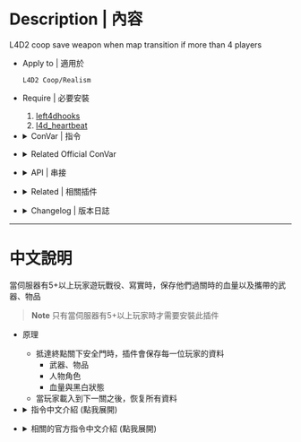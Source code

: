 # Description | 內容
L4D2 coop save weapon when map transition if more than 4 players

* Apply to | 適用於
    ```
    L4D2 Coop/Realism
    ```

* Require | 必要安裝
    1. [left4dhooks](https://forums.alliedmods.net/showthread.php?t=321696)
    2. [l4d_heartbeat](https://github.com/fbef0102/L4D1_2-Plugins/tree/master/l4d_heartbeat)

* <details><summary>ConVar | 指令</summary>

    * cfg\sourcemod\l4d2_ty_saveweapons.cfg
        ```php
        // If 1, restore 100 full health when end of chapter.
        l4d2_ty_saveweapons_health "0"

        // Do not restore weapons and health to a player after survivors have left start safe area for at least x seconds. (0=Always restore)
        l4d2_ty_saveweapons_game_seconds_block "60"

        // If 1, save weapons and health for bots as well.
        l4d2_ty_saveweapons_save_bot "1"

        // If 1, save health and restore. (can save >100 hp)
        l4d2_ty_saveweapons_save_health "1"

        // If 1, save character model and restore.
        l4d2_ty_saveweapons_save_character "0"
        ```
</details>

* <details><summary>Related Official ConVar</summary>

    * Write down the follong cvars in cfg/server.cfg
        ```php
        // If 1, survivor bots will be used as placeholders for survivors who are still changing levels
        // If 0, prevent bots from moving, changing weapons, using kits while human survivors are still changing levels
        // Default: 1
        sm_cvar sb_transition 0 
        ```
</details>

* <details><summary>API | 串接</summary>

    * [l4d2_ty_saveweapons.inc](scripting\include\l4d2_ty_saveweapons.inc)
        ```php
        library name: l4d2_ty_saveweapons
        ```
</details>

* <details><summary>Related | 相關插件</summary>

    1. [l4dmultislots](https://github.com/fbef0102/L4D1_2-Plugins/tree/master/l4dmultislots): Allows additional survivor players in server when 5+ player joins the server
        * 創造5位以上倖存者遊玩伺服器

    2. [l4d2_afk_saveweapons](https://github.com/fbef0102/Game-Private_Plugin/tree/main/L4D_插件/Survivor_人類/l4d2_afk_saveweapons): Save Weapons/Items when going AFK
        * 當倖存者玩家閒置或旁觀時，保存攜帶的武器、物資
</details>

* <details><summary>Changelog | 版本日誌</summary>

    * v6.3 (2024-10-3)
        * Require l4d_heartbeat

    * v6.2 (2024-7-30)
        * Fixed m_currentReviveCount

    * v6.1 (2023-11-27)
        * Gamedata support

    * v6.0 (2023-6-25)
        * Fixed melee disapear after map transition

    * v5.9 (2022-9-17)
        * [AlliedModder Post](https://forums.alliedmods.net/showpost.php?p=2757629&postcount=113)
        * Remake code
        * Add the last stand two melee
        * Add ConVar and generate cfg
        * Save health
        * Save Character Model
        * Support Bots
        * Support custom melee save
        * Doesn't save if change map in game (ex. vote change new campaign)
        * Compatible with the [[ANY] Cheats](https://forums.alliedmods.net/showthread.php?t=195037)

    * v4.1
        * [Original Post by maks](https://forums.alliedmods.net/showthread.php?t=263860)
</details>

- - - -
# 中文說明
當伺服器有5+以上玩家遊玩戰役、寫實時，保存他們過關時的血量以及攜帶的武器、物品

> __Note__ 只有當伺服器有5+以上玩家時才需要安裝此插件

* 原理
    * 抵達終點關下安全門時，插件會保存每一位玩家的資料
        * 武器、物品
        * 人物角色
        * 血量與黑白狀態
    * 當玩家載入到下一關之後，恢复所有資料

* <details><summary>指令中文介紹 (點我展開)</summary>

    * cfg\sourcemod\l4d2_ty_saveweapons.cfg
        ```php
        // 為1時，過關時回復所有倖存者的血量
        l4d2_ty_saveweapons_health "0"

        // 倖存者出去安全室60秒之後不能再恢复血量與武器 (避免有人載入關卡太慢)
        // 0=永遠恢复上一關保存的血量與武器
        l4d2_ty_saveweapons_game_seconds_block "60"

        // 為1時，也幫AI Bots保存武器與血量
        l4d2_ty_saveweapons_save_bot "1"

        // 為1時，保存血量與倒地狀態 (可保存超過100HP)
        l4d2_ty_saveweapons_save_health "1"

        // 為1時，保存角色與模型
        l4d2_ty_saveweapons_save_character "0"
        ```
</details>

* <details><summary>相關的官方指令中文介紹 (點我展開)</summary>

    * 以下指令寫入文件 cfg/server.cfg，可自行調整
        ```php
        // 為1時, 過關後玩家的Bot會走動並更換身上的武器與物品
        // 為0時, 過關後玩家的Bot不會走動也不會更換身上的武器與物品 (推薦使用)
        // 預設值: 1
        sm_cvar sb_transition 0
        ```
</details>